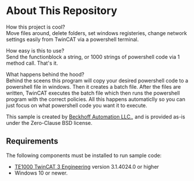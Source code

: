 # About This Repository  

How this project is cool?  
Move files around, delete folders, set windows registeries, change network settings easily from TwinCAT via a powershell terminal.   

How easy is this to use?  
Send the functionblock a string, or 1000 strings of powershell code via 1 method call. That's it.  

What happens behind the hood?  
Behind the sceens this program will copy your desired powershell code to a powershell file in windows. Then it creates a batch file. After the files are written, TwinCAT executes the batch file which then runs the powershell program with the correct policies. All this happens automaticlly so you can just focus on what powershell code you want it to execute.   


This sample is created by [Beckhoff Automation LLC.](https://www.beckhoff.com/en-us/), and is provided as-is under the Zero-Clause BSD license.  

## Requirements  

The following components must be installed to run sample code:  

- [TE1000 TwinCAT 3 Engineering](https://www.beckhoff.com/en-en/products/automation/twincat/te1xxx-twincat-3-engineering/te1000.html) version 3.1.4024.0 or higher  
- Windows 10 or newer.   
